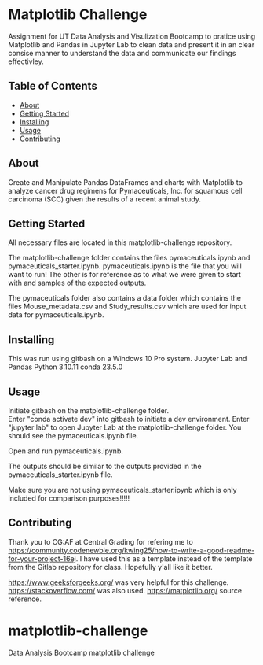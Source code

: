 # Matplotlib Challenge 
Assignment for UT Data Analysis and Visulization Bootcamp to pratice using Matplotlib and Pandas in Jupyter Lab to clean data and present it in an clear consise manner to understand the data and communicate our findings effectivley.

## Table of Contents

- [About](#about)
- [Getting Started](#getting_started)
- [Installing](#installing)
- [Usage](#usage)
- [Contributing](#contributing)

## About
Create and Manipulate Pandas DataFrames and charts with Matplotlib to analyze cancer drug regimens for Pymaceuticals, Inc. for squamous cell carcinoma (SCC) given the results of a recent animal study.

## Getting Started
All necessary files are located in this matplotlib-challenge repository. 

The matplotlib-challenge folder contains the files pymaceuticals.ipynb and pymaceuticals_starter.ipynb. pymaceuticals.ipynb is the file that you will want to run! The other is for reference as to what we were given to start with and samples of the expected outputs.

The pymaceuticals folder also contains a data folder which contains the files Mouse_metadata.csv and Study_results.csv which are used for input data for pymaceuticals.ipynb.


## Installing
This was run using gitbash on a Windows 10 Pro system.
Jupyter Lab and Pandas
Python 3.10.11
conda 23.5.0


## Usage
Initiate gitbash on the matplotlib-challenge folder.  
Enter "conda activate dev" into gitbash to initiate a dev environment.
Enter "jupyter lab" to open Jupyter Lab at the matplotlib-challenge folder.
You should see the pymaceuticals.ipynb file.

Open and run pymaceuticals.ipynb.

The outputs should be similar to the outputs provided in the pymaceuticals_starter.ipynb file.

Make sure you are not using pymaceuticals_starter.ipynb which is only included for comparison purposes!!!!!


## Contributing
Thank you to CG:AF at Central Grading for refering me to https://community.codenewbie.org/kwing25/how-to-write-a-good-readme-for-your-project-16ej. I have used this as a template instead of the template from the Gitlab repository for class. Hopefully y'all like it better.

https://www.geeksforgeeks.org/ was very helpful for this challenge.
https://stackoverflow.com/ was also used.
https://matplotlib.org/ source reference.

# matplotlib-challenge
Data Analysis Bootcamp matplotlib challenge
